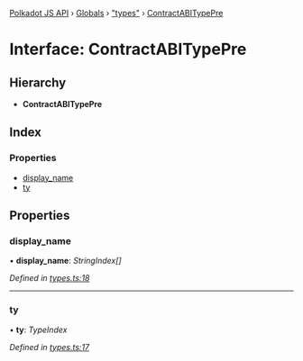 [Polkadot JS API](../README.md) › [Globals](../globals.md) › ["types"](../modules/_types_.md) › [ContractABITypePre](_types_.contractabitypepre.md)

# Interface: ContractABITypePre

## Hierarchy

* **ContractABITypePre**

## Index

### Properties

* [display_name](_types_.contractabitypepre.md#display_name)
* [ty](_types_.contractabitypepre.md#ty)

## Properties

###  display_name

• **display_name**: *StringIndex[]*

*Defined in [types.ts:18](https://github.com/polkadot-js/api/blob/a30d467618/packages/api-contract/src/types.ts#L18)*

___

###  ty

• **ty**: *TypeIndex*

*Defined in [types.ts:17](https://github.com/polkadot-js/api/blob/a30d467618/packages/api-contract/src/types.ts#L17)*
